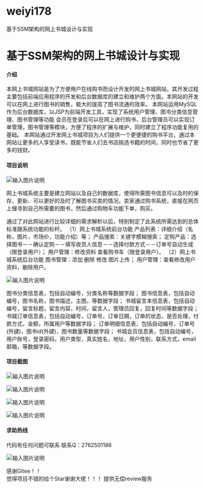 # weiyi178
基于SSM架构的网上书城设计与实现

# 基于SSM架构的网上书城设计与实现


#### 介绍
本网上书城网站是为了方便用户在线购书而设计开发的网上书城网站，其开发过程主要包括前端应用程序的开发和后台数据库的建立和维护两个方面。本网站的开发可以在网上进行图书的销售，极大的提高了图书流通的效率。
本网站运用MySQL作为后台数据库，以JSP为前端开发工具，实现了系统用户管理、图书分类信息管理、图书管理等功能 会员在登录后可以在网上进行购书，后台管理员可以实现订单管理，图书管理等模块，方便了程序的扩展与维护，同时建立了程序功能复用的基础。
本网站通过开发网上书城项目为人们提供一个更便捷的购书平台，通过本网站让更多的人享受读书，既能节省人们去书店挑选书籍的时间，同时也节省了更多的钱财。





#### 项目说明
![输入图片说明](https://images.gitee.com/uploads/images/2021/0209/013723_19496a6a_8650135.png "屏幕截图.png")

网上书城系统主要是建立网站以及自己的数据库，使得所需图书信息可以及时的保存、更新、可以更好的及时了解图书买卖的情况。卖家通过购书系统，直接在网页上搜寻到自己所需要的图书，然后通过购物车功能下单，购买。

通过了对此网站进行比较详细的需求解析以后，特别制定了此系统所需达到的总体标准跟系统功能的标杆。
（1）网上书城系统前台功能
产品列表：详细介绍（名称，图片，市场价，功能介绍）等；
产品搜索：关键字模糊搜索；
定购产品：选择图书－－确认定购－－填写收货人信息－－选择付款方式－－订单号自动生成（限登录用户）；
用户管理：修改资料  查看购书车（限登录用户）。
（2）网上书城系统后台功能
图书管理：添加 删除 修改 图片上传；
用户管理：查看修改用户资料，删除用户。

![输入图片说明](https://images.gitee.com/uploads/images/2021/0209/013752_41a673c4_8650135.png "屏幕截图.png")

图书分类信息表，包括自动编号，分类名称等数据字段；
图书信息表，包括自动编号，图书名称，图书描述，主图，等数据字段；
书城留言本信息表，包括自动编号，留言标题，留言内容，时间，留言人，管理员回复，回复时间等数据字段；
书城订单信息表，包括自动编号，订单号，订单日期，订单的状态，是否处理，付款方式，金额，所属用户等数据字段；
订单明细信息表，包括自动编号，订单号(外键)，图书id(外键)，图书数量等数据字段；
书城会员信息表，包括自动编号，用户账号，登录密码，用户类型，真实姓名，地址，用户性别，联系方式，email邮箱，等数据字段。





#### 项目截图
![输入图片说明](https://images.gitee.com/uploads/images/2021/0209/013810_169a0af2_8650135.png "屏幕截图.png")

![输入图片说明](https://images.gitee.com/uploads/images/2021/0209/013826_6932015b_8650135.png "屏幕截图.png")


![输入图片说明](https://images.gitee.com/uploads/images/2021/0209/013841_4097e20c_8650135.png "屏幕截图.png")

![输入图片说明](https://images.gitee.com/uploads/images/2021/0209/013851_a08688e8_8650135.png "屏幕截图.png")



#### 求助热线




代码有任何问题可联系
联系Q：2762501186

                            
![输入图片说明](https://images.gitee.com/uploads/images/2020/1119/003728_cd598bb9_4865385.jpeg "微信.jpg")           

感谢Gitee！！  
觉得项目不错的给个Star谢谢大佬！！！
提供无偿review服务

